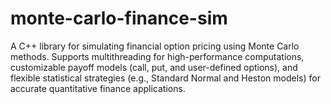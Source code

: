 # monte-carlo-finance-sim
A C++ library for simulating financial option pricing using Monte Carlo methods. Supports multithreading for high-performance computations, customizable payoff models (call, put, and user-defined options), and flexible statistical strategies (e.g., Standard Normal and Heston models) for accurate quantitative finance applications.

